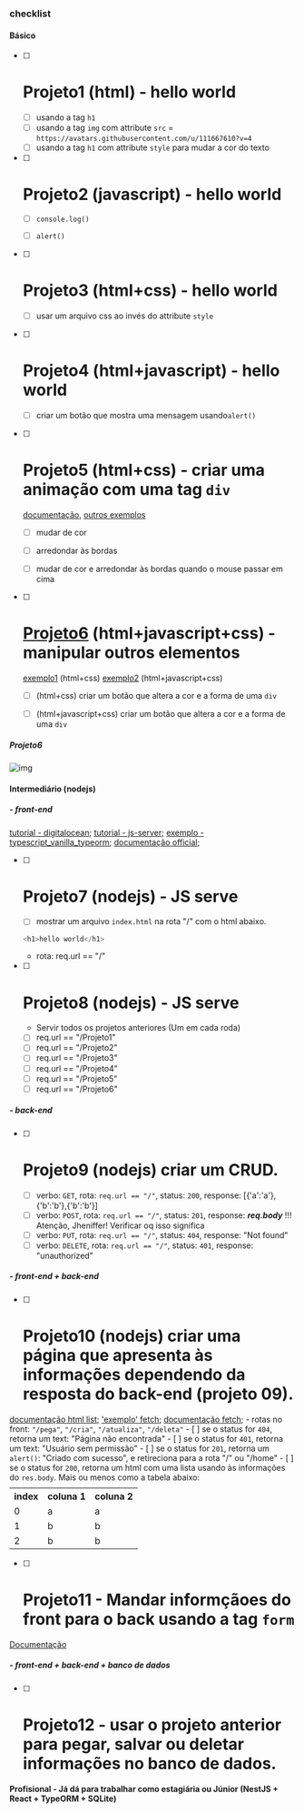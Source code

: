 ### checklist
#### Básico
- [ ] # Projeto1 (html) - hello world
    - [ ] usando a tag `h1`
    - [ ] usando a tag `img` com attribute `src` = `https://avatars.githubusercontent.com/u/111667610?v=4`
    - [ ] usando a tag `h1` com attribute `style` para mudar a cor do texto

- [ ] # Projeto2 (javascript) - hello world
    - [ ] `console.log()`
    - [ ] `alert()`


- [ ] # Projeto3 (html+css) - hello world
    - [ ] usar um arquivo css ao invés do attribute `style`


- [ ] # Projeto4 (html+javascript) - hello world
    - [ ] criar um botão que mostra uma mensagem usando`alert()`


- [ ] # Projeto5 (html+css) - criar uma animação com uma tag `div`
    [documentação](https://www.w3schools.com/cssref/playdemo.asp?filename=playcss_animation), [outros exemplos](https://www.freecodecamp.org/portuguese/news/exemplos-de-transicao-em-css-como-usar-a-animacao-ao-passar-o-mouse-alterar-a-opacidade-e-mais/)
    - [ ] mudar de cor
    - [ ] arredondar às bordas
    - [ ] mudar de cor e arredondar às bordas quando o mouse passar em cima


- [ ] # [Projeto6](#projeto6) (html+javascript+css) - manipular outros elementos
    [exemplo1](https://stackoverflow.com/questions/58948543/how-to-chain-css-animation-on-different-elements) (html+css)
    [exemplo2](https://codepen.io/jorgecardoso/post/1-css-transitions-and-animations) (html+javascript+css)
    - [ ] (html+css) criar um botão que altera a cor e a forma de uma `div`
    - [ ] (html+javascript+css) criar um botão que altera a cor e a forma de uma `div`


##### Projeto6
![img](https://cdn-media-1.freecodecamp.org/images/aeLhzRqHdU1Gub7GL3WOvtgno7fMuRnwuy4H)


#### Intermediário (nodejs) 
##### - front-end
[tutorial - digitalocean](https://www.digitalocean.com/community/tutorials/how-to-create-a-web-server-in-node-js-with-the-http-module-pt);
[tutorial - js-server](https://github.com/vlang/v/tree/master/examples/js_dom_draw#js-server);
[exemplo - typescript_vanilla_typeorm](https://github.com/enghitalo/v/blob/examples/js_dom_draw_bechmark_chart/refactor/examples/js_dom_draw_bechmark_chart/typescript_vanilla_typeorm/src/server.js);
[documentação official](https://github.com/nodejs/node/blob/main/doc/api/http.md#event-connect);

- [ ] # Projeto7 (nodejs) - JS serve
    - [ ] mostrar um arquivo `index.html` na rota "/"
    com o html abaixo.
    ```js
    <h1>hello world</h1>
    ```
    - rota: req.url == "/"
- [ ] # Projeto8 (nodejs) - JS serve
    - Servir todos os projetos anteriores (Um em cada roda)
    - [ ] req.url == "/Projeto1"
    - [ ] req.url == "/Projeto2"
    - [ ] req.url == "/Projeto3"
    - [ ] req.url == "/Projeto4"
    - [ ] req.url == "/Projeto5"
    - [ ] req.url == "/Projeto6"
 
##### - back-end
- [ ] # Projeto9 (nodejs) criar um CRUD.
    - [ ] verbo: `GET`, 
            rota: `req.url == "/"`, 
            status: `200`, 
            response: [{'a':'a'},{'b':'b'},{'b':'b'}]
    - [ ] verbo: `POST`, 
            rota: `req.url == "/"`, 
            status: `201`, 
            response: ***req.body*** !!! Atenção, Jheniffer! Verificar oq isso significa
    - [ ] verbo: `PUT`, 
            rota: `req.url == "/"`, 
            status: `404`, 
            response: "Not found"
    - [ ] verbo: `DELETE`, 
            rota: `req.url == "/"`, 
            status: `401`, 
            response: "unauthorized"
##### - front-end + back-end
- [ ] # Projeto10 (nodejs) criar uma página que apresenta às informações dependendo da resposta do back-end (projeto 09).
[documentação html list](https://www.w3schools.com/html/html_lists.asp);
['exemplo' fetch](https://www.alura.com.br/artigos/revolucao-node-js-adeus-axios-fetch-api-versao-17-5-0);
[documentação fetch](https://developer.mozilla.org/pt-BR/docs/Web/API/Fetch_API/Using_Fetch);
    - rotas no front: `"/pega"`, `"/cria"`, `"/atualiza"`, `"/deleta"`
    - [ ] se o status for `404`, retorna um text: "Página não encontrada"
    - [ ] se o status for `401`, retorna um text: "Usuário sem permissão"
    - [ ] se o status for `201`, retorna um `alert()`: "Criado com sucesso", e retireciona para a rota "/" ou "/home"
    - [ ] se o status for `200`, retorna um html com uma lista usando às informações do `res.body`.
    Mais ou menos como a tabela abaixo:
     <table style="margin-top: 10px">
          <tr>
            <th>index</th>
            <th>coluna 1</th>
            <th>coluna 2</th>
          </tr>
          <tr>
            <td>0</td>
            <td>a</td>
            <td>a</td>
          </tr>
          <tr>
            <td>1</td>
            <td>b</td>
            <td>b</td>
          </tr>
          <tr>
            <td>2</td>
            <td>b</td>
            <td>b</td>
          </tr>
        </table>
- [ ] # Projeto11 - Mandar informçãoes do front para o back usando a tag `form`
[Documentação](https://www.w3schools.com/html/html_forms.asp)
##### - front-end + back-end + banco de dados
- [ ] # Projeto12 -  usar o projeto anterior para pegar, salvar ou deletar informações no banco de dados.
#### Profisional - Já dá para trabalhar como estagiária ou Júnior (NestJS + React + TypeORM + SQLite) 